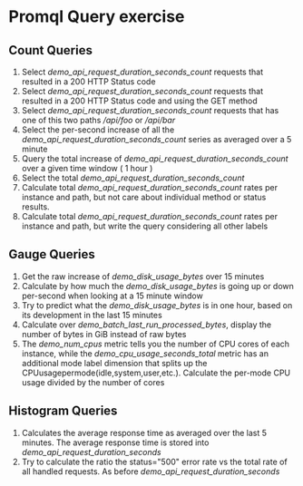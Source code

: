 # Promql Query exercise

## Count Queries
1. Select *demo_api_request_duration_seconds_count* requests that resulted in a 200 HTTP Status code
2. Select *demo_api_request_duration_seconds_count* requests that resulted in a 200 HTTP Status code and using the GET method
3. Select *demo_api_request_duration_seconds_count* requests that has one of this two paths */api/foo* or */api/bar*
4. Select the per-second increase of all the *demo_api_request_duration_seconds_count* series as averaged over a 5 minute
5. Query the total increase of *demo_api_request_duration_seconds_count* over a given time window ( 1 hour )
6. Select the total *demo_api_request_duration_seconds_count*
7. Calculate total *demo_api_request_duration_seconds_count* rates per instance and path, but not care about individual method or status results.
8. Calculate total *demo_api_request_duration_seconds_count* rates per instance and path, but write the query considering all other labels
    


## Gauge Queries
1. Get the raw increase of *demo_disk_usage_bytes* over 15 minutes
2. Calculate by how much the *demo_disk_usage_bytes* is going up or down per-second when looking at a 15 minute window
3. Try to predict what the *demo_disk_usage_bytes* is in one hour, based on its development in the last 15 minutes
4. Calculate over *demo_batch_last_run_processed_bytes*, display the number of bytes in GiB instead of raw bytes
5. The *demo_num_cpus* metric tells you the number of CPU cores of each instance, while the *demo_cpu_usage_seconds_total* metric has an additional mode label dimension that splits up the CPUusagepermode(idle,system,user,etc.). Calculate the per-mode CPU usage divided by the number of cores
   

## Histogram Queries
1. Calculates the average response time as averaged over the last 5 minutes. The average response time is stored into *demo_api_request_duration_seconds*
2. Try to calculate the ratio  the status="500" error rate vs the total rate of all handled requests. As before *demo_api_request_duration_seconds*
   
